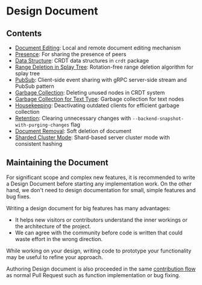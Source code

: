 # Design Document

## Contents

- [Document Editing](document-editing.md): Local and remote document editing mechanism
- [Presence](presence.md): For sharing the presence of peers
- [Data Structure](data-structure.md): CRDT data structures in `crdt` package
- [Range Deletion in Splay Tree](range-deletion-in-splay-tree.md): Rotation-free range deletion algorithm for splay tree
- [PubSub](pub-sub.md): Client-side event sharing with gRPC server-side stream and PubSub pattern
- [Garbage Collection](garbage-collection.md): Deleting unused nodes in CRDT system
- [Garbage Collection for Text Type](gc-for-text-type.md): Garbage collection for text nodes
- [Housekeeping](housekeeping.md): Deactivating outdated clients for efficient garbage collection
- [Retention](retention.md): Clearing unnecessary changes with `--backend-snapshot-with-purging-changes` flag
- [Document Removal](document-removal.md): Soft deletion of document
- [Sharded Cluster Mode](sharded-cluster-mode.md): Shard-based server cluster mode with consistent hashing

## Maintaining the Document

For significant scope and complex new features, it is recommended to write a Design Document before starting any implementation work. On the other hand, we don't need to design documentation for small, simple features and bug fixes.

Writing a design document for big features has many advantages:

- It helps new visitors or contributors understand the inner workings or the architecture of the project.
- We can agree with the community before code is written that could waste effort in the wrong direction.

While working on your design, writing code to prototype your functionality may be useful to refine your approach.

Authoring Design document is also proceeded in the same [contribution flow](../CONTRIBUTING.md) as normal Pull Request such as function implementation or bug fixing.
